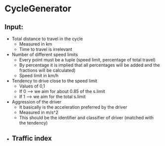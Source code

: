 # CycleGenerator

## Input:
- Total distance to travel in the cycle
  - Measured in km
  - Time to travel is irrelevant
- Number of different speed limits
  - Every point must be a tuple (speed limit, percentage of total travel)
  - By percentage it is implied that all percentages will be added and the fractions will be calculated)
  - Speed limit in km/h
- Tendency to drive close to the speed limit
  - Values of 0,1
  - If 0 --> we aim for about 0.85 of the s.limit
  - If 1 --> we aim for the total s.limit
- Aggression of the driver
  - It basically is the acceleration preferred by the driver
  - Measured in m/s^2
  - This should be the identifier and classifier of driver (matched with the tendency)
- Traffic index
  - 
